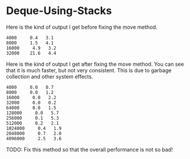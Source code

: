 # Deque-Using-Stacks


Here is the kind of output I get before fixing the move method.

    4000     0.4   3.1
    8000     1.5   4.1
    16000     4.9   3.2
    32000    21.6   4.4

Here is the kind of output I get after fixing the move method.
You can see that it is much faster, but not very consistent.
This is due to garbage collection and other system effects.

    4000     0.0   0.7
    8000     0.0   1.2
    16000     0.0   2.2
    32000     0.0   0.2
    64000     0.0   1.5
    128000     0.0   5.7
    256000     0.1   5.3
    512000     0.2   2.1
    1024000     0.4   1.9
    2048000     0.7   2.0
    4096000     2.5   3.6
 
 TODO: Fix this method so that the overall performance is not so bad!
